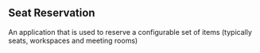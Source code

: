## Seat Reservation

An application that is used to reserve a configurable set of items (typically seats, workspaces and meeting rooms)
